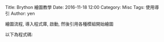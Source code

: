 Title: Brython 繪圖教學
Date: 2016-11-18 12:00
Category: Misc
Tags: 使用導引
Author: yen
<p>繪圖流程, 導入程式庫, 啟動, 然後引用各種模組開始繪圖</p>
<!-- 導入 Brython 標準程式庫 -->

<script type="text/javascript" 
    src="https://cdn.rawgit.com/brython-dev/brython/master/www/src/brython_dist.js">
</script>

<!-- 啟動 Brython -->

<script>
window.onload=function(){
brython(1);
}
</script>

<!-- 以下實際利用  Brython 畫兩條直線 -->

<canvas id="guitar" width="600" height="200"></canvas>

<script type="text/python3">
from browser import document as doc
import math

canvas = doc["guitar"]
ctx = canvas.getContext("2d")
ctx.beginPath()
ctx.lineWidth = 1
inc = 5
for i in range(10):
    ctx.moveTo(100+i*inc,100)
    ctx.lineTo(100+i*inc,200)
ctx.lineTo(100,100)
ctx.lineTo(150,200)   
# 設定顏色為藍色,也可以使用'rgb(0,0,255)" 字串設定顏色值
ctx.strokeStyle = "blue"
ctx.stroke()
ctx.closePath()
</script>

以下為程式碼:

<pre class="brush:python">

<script type="text/javascript" 
    src="https://cdn.rawgit.com/brython-dev/brython/master/www/src/brython_dist.js">
</script>

<!-- 啟動 Brython -->

<script>
window.onload=function(){
brython(1);
}
</script>

<!-- 以下實際利用  Brython 畫兩條直線 -->

<canvas id="guitar" width="600" height="200"></canvas>

<script type="text/python3">
from browser import document as doc
import math

canvas = doc["guitar"]
ctx = canvas.getContext("2d")
ctx.beginPath()
ctx.lineWidth = 1
inc = 5
for i in range(10):
    ctx.moveTo(100+i*inc,100)
    ctx.lineTo(100+i*inc,200)
ctx.lineTo(100,100)
ctx.lineTo(150,200)   
# 設定顏色為藍色,也可以使用'rgb(0,0,255)" 字串設定顏色值
ctx.strokeStyle = "blue"
ctx.stroke()
ctx.closePath()
</script>
